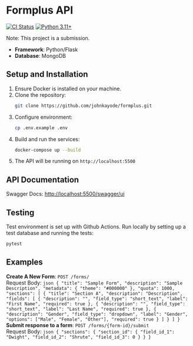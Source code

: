 # Formplus API

[![CI Status](https://github.com/Johnkayode/formplus/actions/workflows/test.yml/badge.svg)](https://github.com/Johnkayode/formplus/actions)
[![Python 3.11+](https://img.shields.io/badge/python-3.11+-blue.svg)](https://www.python.org/downloads/)

Note: This project is a submission.

- **Framework**: Python/Flask
- **Database**: MongoDB

## Setup and Installation

1. Ensure Docker is installed on your machine.
2. Clone the repository:
    ```bash
    git clone https://github.com/johnkayode/formplus.git
    ```
3. Configure environment:
   ```bash
   cp .env.example .env
   ```
4. Build and run the services:
    ```bash
    docker-compose up --build
    ```
5. The API will be running on `http://localhost:5500` 

## API Documentation

Swagger Docs: [http://localhost:5500/swagger/ui](`http://localhost:5500/swagger/ui/#/`)

## Testing
Test environment is set up with Github Actions.
Run locally by setting up a test database and running the tests:

```bash
pytest
```

## Examples
**Create A New Form**: `POST /forms/`\
  Request Body:
    ```json
    {
        "title": "Sample Form",
        "description": "Sample Description",
        "metadata": {
            "theme": "#000000"
        },
        "quota": 1000,
        "sections": [
            {
                "title": "Section A",
                "description": "Description",
                "fields": [
                    {
                    "description": "",
                    "field_type": "short_text",
                    "label": "First Name",
                    "required": true
                    },
                    {
                    "description": "",
                    "field_type": "short_text",
                    "label": "Last Name",
                    "required": true
                    },
                    {
                    "description": "Gender",
                    "field_type": "dropdown",
                    "label": "Gender",
                    "options": ["Male", "Female", "Other"],
                    "required": true
                    }
                ]
            }
        ]
    }
    ```
**Submit response to a form**: `POST /forms/{form-id}/submit`\
  Request Body:
    ```json
    {
        "sections": {
            "section_id": {
                "field_id_1": "Dwight",
                "field_id_2": "Shrute",
                "field_id_3": 0
            }
        }
    }
    ```

